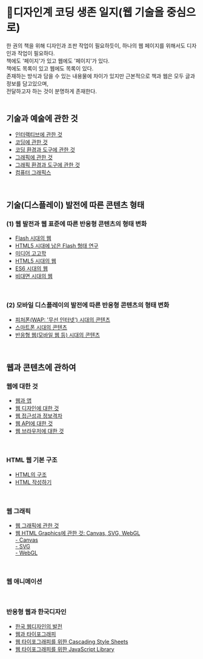 <h1>&#128221;디자인계 코딩 생존 일지(웹 기술을 중심으로)</h1>
한 권의 책을 위해 디자인과 조판 작업이 필요하듯이, 하나의 웹 페이지를 위해서도 디자인과 작업이 필요하다. <br>
책에도 '페이지'가 있고 웹에도 '페이지'가 있다. <br>
책에도 목록이 있고 웹에도 목록이 있다. <br>
존재하는 방식과 담을 수 있는 내용물에 차이가 있지만 근본적으로 책과 웹은 모두 글과 정보를 담고있으며, <br>
전달하고자 하는 것이 분명하게 존재한다. <br>
<br>
<h2>기술과 예술에 관한 것</h2>
<ul>
 <li><a href = "./script/interactive.md">인터랙티브에 관한 것</a></li>
 <li><a href = "./script/coding.md">코딩에 관한 것</a></li>
 <li><a href = "./script/env-and-tool-for-coding.md">코딩 환경과 도구에 관한 것</a></li>
 <li><a href = "./script/graphics.md">그래픽에 관한 것</a></dt>
 <li><a href = "./script/env-and-tool-for-graphics.md">그래픽 환경과 도구에 관한 것</a></li>
 <li><a href = "./script/computer-graphics.md">컴퓨터 그래픽스</a></li>
</ul> 
 <br>
 <h2>기술(디스플레이) 발전에 따른 콘텐츠 형태</h2>
 <h3>(1) 웹 발전과 웹 표준에 따른 반응형 콘텐츠의 형태 변화</h3>
 <ul>
 <li><a href = "./script/adobe-flash.md">Flash 시대의 웹</a></li>
 <li><a href = "./script/flashplayer-end-of-life.md">HTML5 시대에 남은 Flash 형태 연구</a></li>
 <li><a href = "./script/media-archaeology.md">미디어 고고학</a></li>
 <li><a href = "./script/html5.md">HTML5 시대의 웹</a></li>
 <li><a href = "./script/ ">ES6 시대의 웹</a></li>
 <li><a href = "./script/covid-and-web.md">비대면 시대의 웹</a></li>
 </ul>
 <br>
 <h3>(2) 모바일 디스플레이의 발전에 따른 반응형 콘텐츠의 형태 변화</h3>
 <ul>
 <li><a href = "./script/wap.md">피처폰(WAP: '무선 인터넷') 시대의 콘텐츠</a></li>
 <li><a href = "./script/smartphone.md">스마트폰 시대의 콘텐츠</a></li>
 <li><a href = "./script/responsive-web.md">반응형 웹(모바일 웹 등) 시대의 콘텐츠</a></li>
 </ul>
 <br>
 <h2>웹과 콘텐츠에 관하여</h2>
 <h3>웹에 대한 것</h3>
 <ul>
 <li><a href = "./script/web-vs-app.md">웹과 앱</a></li>
 <li><a href = "./script/web-des.md">웹 디자인에 대한 것</a></li>
 <li><a href = "./script/digital-divide.md">웹 접근성과 정보격차</a></li>
 <li><a href = "./script/web-api.md">웹 API에 대한 것</a></li>
 <li><a href = "./script/web-browser.md">웹 브라우저에 대한 것</a></li>
 </ul> 
 <br>
  <h3>HTML 웹 기본 구조</h3>
 <ul>
 <li><a href = " ">HTML의 구조</a></li>
 <li><a href = " ">HTML 작성하기</a></li>
 </ul>
 <br>
 <h3>웹 그래픽</h3>
 <ul>
 <li><a href = "./script/web-graphic.md">웹 그래픽에 관한 것</a></li>
 <li><a href = "./script/html-graphics.md">웹 HTML Graphics에 관한 것: Canvas, SVG, WebGL</a></li>
 <dt> <a href = "./script/html-graphics.md">- Canvas</a></dt>
 <dt> <a href = "./script/html-graphics.md">- SVG</a></dt>
 <dt> <a href = "./script/html-graphics.md">- WebGL</a></dt>
 </ul>
 <br>
 <h3>웹 애니메이션</h3>
 <br>
 <h3>반응형 웹과 한국디자인</h3>
 <ul>
 <li><a href = "./script/web-history.md">한국 웹디자인의 발전</a></li>
 <li><a href = "./script/typography-and-web.md">웹과 타이포그래피</a></li>
 <li><a href = "./script/typography-css.md">웹 타이포그래피를 위한 Cascading Style Sheets</a></li>
 <li><a href = "./script/typography-js-library.md">웹 타이포그래피를 위한 JavaScript Library</a></li>
 </ul>
 

